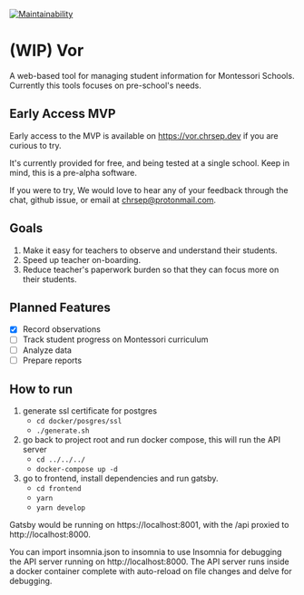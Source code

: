 [![Maintainability](https://api.codeclimate.com/v1/badges/b417b5c0753dab4a593e/maintainability)](https://codeclimate.com/github/chrsep/vor/maintainability)
# (WIP) Vor
A web-based tool for managing student information for Montessori Schools. Currently this tools focuses on pre-school's needs.

## Early Access MVP
Early access to the MVP is available on https://vor.chrsep.dev if you are curious to try. 

It's currently provided for free, and being tested at a single school. Keep in mind, this is a pre-alpha software. 

If you were to try, We would love to hear any of your feedback through the chat, github issue, or email at
chrsep@protonmail.com.

## Goals
1. Make it easy for teachers to observe and understand their students.
2. Speed up teacher on-boarding.
3. Reduce teacher's paperwork burden so that they can focus more on their students.

## Planned Features
- [x] Record observations
- [ ] Track student progress on Montessori curriculum
- [ ] Analyze data
- [ ] Prepare reports

## How to run
1. generate ssl certificate for postgres 
    - `cd docker/posgres/ssl`
    - `./generate.sh`
2. go back to project root and run docker compose, this will run the API server
    - `cd ../../../`
    - `docker-compose up -d`
3. go to frontend, install dependencies and run gatsby.
    - `cd frontend`
    - `yarn`
    - `yarn develop`

Gatsby would be running on https://localhost:8001, with the /api proxied to http://localhost:8000. 

You can import insomnia.json to insomnia to use Insomnia for debugging the API server running on http://localhost:8000. 
The API server runs inside a docker container complete with auto-reload on file changes and delve for debugging.

